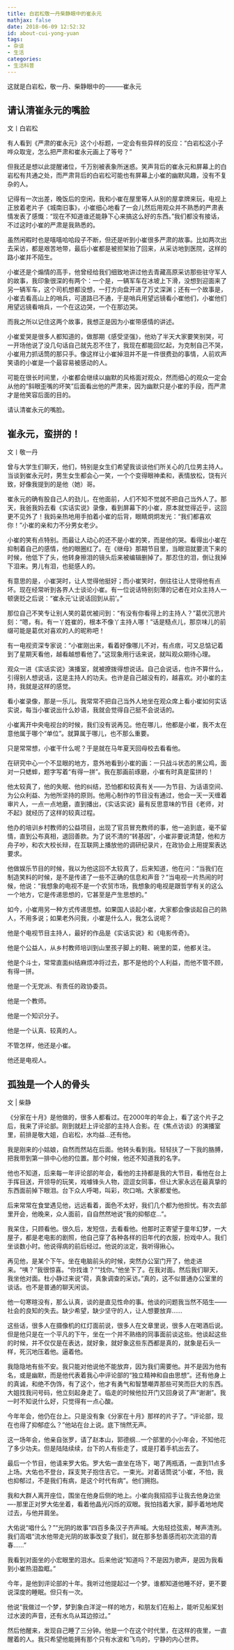 ```yaml
---
title: 白岩松敬一丹柴静眼中的崔永元
mathjax: false
date: 2018-06-09 12:52:32
id: about-cui-yong-yuan
tags:
- 杂谈
- 生活
categories:
- 生活科普
---
```


这就是白岩松，敬一丹、柴静眼中的———崔永元 

<!---more--->

## 请认清崔永元的嘴脸

文丨白岩松

有人看到《严肃的崔永元》这个小标题，一定会有些异样的反应：“白岩松这小子哗众取宠，怎么把严肃和崔永元画上了等号？”

但我还是想以此提醒诸位，千万别被表象所迷惑。笑声背后的崔永元和屏幕上的白岩松有共通之处，而严肃背后的白岩松可能也有屏幕上小崔的幽默风趣，没有不复杂的人。

记得有一次出差，晚饭后的空闲，我和小崔在屋里等人从别的屋拿牌来玩，电视上正放着老片子《城南旧事》，小崔细心地看了一会儿然后用观众并不熟悉的严肃表情发表了感慨：“现在不知道谁还能静下心来搞这么好的东西。”我们都没有接话，不过这时小崔的严肃是我熟悉的。

虽然闲暇时也是嘻嘻哈哈段子不断，但还是听到小崔很多严肃的故事。比如两次出去采访，都是艰苦地带，最后小崔都是被担架抬了回来，从采访地到医院，这样的路小崔并不陌生。

小崔还是个煽情的高手，他曾经给我们细致地讲过他去青藏高原采访那些驻守军人的故事，我印象很深的有两个：一个是，一辆军车在冰坡上下滑，没想到迎面来了另一辆军车，这个司机想都没想，一打方向盘开进了万丈深渊；还有一个故事是，小崔去看高山上的哨兵，可道路已不通，于是哨兵用望远镜看小崔他们，小崔他们用望远镜看哨兵，一个在这边哭，一个在那边哭。

而我之所以记住这两个故事，我想正是因为小崔带感情的讲述。

小崔爱哭是很多人都知道的，做那期《感受坚强》，他劝了半天大家要笑别哭，可一开场他说了没几句话自己就先忍不住了，我现在都能回忆起，为克制自己不哭，小崔用力抓话筒的那只手。像这样让小崔掉泪并不是一件很费劲的事情，人前欢声笑语的小崔是一个最容易被感动的人。

可能在很长时间里，小崔都会继续以幽默的风格面对观众，然而细心的观众一定会从他的“斜眼歪嘴的坏笑”后面看出他的严肃来，因为幽默只是小崔的手段，而严肃才是他笑容后面的目的。

请认清崔永元的嘴脸。

## 崔永元，蛮拼的！

文丨敬一丹

曾与大学生们聊天，他们，特别是女生们希望我谈谈他们所关心的几位男主持人。当谈到崔永元时，男生女生都会心一笑，一个个变得眼神柔和，表情放松，饶有兴致，好像我提到的是他（她）哥。

崔永元的确有股自己人的劲儿，在他面前，人们不知不觉就不把自己当外人了。那天，我爸我妈去看《实话实说》录像，看到屏幕下的小崔，原本就觉得近乎，这回更不见外了！我妈亲热地用手拍着小崔的后背，眼睛炯炯发光：“我们都喜欢你！”小崔的亲和力不分男女老少。

小崔的笑有点特别。而最让人动心的还不是小崔的笑，而是他的哭。看得出小崔在抑制着自己的感情，他的眼圈红了。在《继母》那期节目里，当眼泪就要流下来的时候，他低下了头，他转身擦泪的镜头后来被编辑删掉了。那忍住的泪，倒让我掉下泪来。男儿有泪，也挺感人的。

有意思的是，小崔哭时，让人觉得他挺好；而小崔笑时，倒往往让人觉得他有点坏。现在经常听到各界人士谈论小崔。有一位说话特别刻薄的记者在对众主持人一顿褒贬之后说：“崔永元‘让说话回到从前’。”

那位自己不笑专让别人笑的葛优被问到：“有没有你看得上的主持人？”葛优沉思片刻：“嗯，有。有一丫姓崔的，根本不像丫主持人哪！”话是糙点儿，那京味儿的前缀可能是葛优对喜欢的人的昵称吧！

有一电视资深专家说：“小崔刚出来，看着好像哪儿不对，有点痞，可又总惦记着到了星期天看他，越看越想看他了。”这现象用行话来说，就叫观众期待心理。

观众一进《实话实说》演播室，就被撩拨得想说话。自己会说话，也许不算什么，引得别人想说话，这是主持人的功夫。也许是自己越没有的，越喜欢。对小崔的主持，我就是这样的感觉。

看小崔录像，那是一乐儿。我常常不把自己当外人地坐在观众席上看小崔如何实话实说，每当小崔说出什么妙语，我就会觉得自己挺不会说话的。

小崔离开中央电视台的时候，我们没有说再见。他在哪儿，他都是小崔，我不太在意他属于哪个“单位”。就算属于哪儿，也不那么重要。

只是常常想，小崔干什么呢？于是就在马年夏天回母校去看看他。

在研究中心一个不显眼的地方，意外地看到小崔的画：一只战斗状态的黑公鸡，面对一只蟋蟀，题字写着“有得一拼”。我在那画前琢磨，小崔有时真是蛮拼的！

他太较真了，他的失眠、他的纠结，恐怕都和较真有关——为节目、为话语空间、为公众利益、为他所坚持的原则。他用心制作的节目没有通过，他会一天一天缠着审片人，一点一点地磨，直到播出，《实话实说》最有反思意味的节目《老师，对不起》就经历了这样的较真过程。

他办的培训乡村教师的公益项目，出现了官员冒充教师的事，他一追到底，毫不留情，直到公布真相，退回善款。为了说不清的“转基因”，小崔非要说清楚，他和方舟子吵，和农大校长辩，在互联网上播放他的调研纪录片，在政协会上用提案表达要求。

他做娱乐节目的时候，我以为他这回不太较真了，后来知道，他在问：“当我们在制造笑料的时候，是不是传递了一些不正确的信息和声音？”当电视一片热闹的时候，他说：“我想象的电视不是一个农贸市场，我想象的电视是跟哲学有关的这么一个地方，它是传递思想的，它甚至是产生思想的。”

如今，小崔用另一种方式传递思想。如果国人谈起小崔，大家都会像谈起自己的熟人，不用多说；如果老外问我，小崔是什么人，我怎么说呢？

他是个电视节目主持人，最好的作品是《实话实说》和《电影传奇》。

他是个公益人，从乡村教师培训到山里孩子脚上的鞋、碗里的菜，他都关注。

他是个斗士，常常直面纠结麻烦冲将过去，那不是他的个人利益，而他不管不顾，有得一拼。

他是一个无党派、有责任的政协委员。

他是一个教师。

他是一个知识分子。

他是一个认真、较真的人。

不管怎样，他还是小崔。

他还是电视人。

## 孤独是一个人的骨头

文 | 柴静

《分家在十月》是他做的，很多人都看过。在2000年的年会上，看了这个片子之后，我来了评论部。刚到就赶上评论部的主持人合影。在《焦点访谈》的演播室里，前排是敬大姐，白岩松，水均益…还有他。

我是刚来的小姑娘，自然而然站在后面。他转头看到我。轻轻扶了一下我的胳膊，把我带到第一排中心他的位置。那个时候，他还不知道我的名字。

他也不知道，后来每一年评论部的年会，看他的主持都是我的大节目，看他在台上手挥目送，开领导的玩笑，戏噱锋头人物，逗逗女同事，但让大家永远在最真挚的东西面前掉下眼泪。台下众人呼喝，叫彩，吹口哨。大家都爱他。

后来常常在食堂遇见他，远远看着，面色不太好，我们几个都为他担忧。有次去部里开会，他晚来，众人面前，自自然然地说“我的抑郁症…”。

我呆住，只顾看他。很久后，发短信，去看看他。他那时正寄望于童年幻梦，一大屋子，都是老电影的剧照，他自己穿了各种各样的旧年代的衣服，扮戏中人。我们坐谈数小时。他说得病的前后经过。他说的淡定，我听得揪心。

再见他，是某个下午。坐在电脑前头的时候，突然办公室门开了，他走进来。“咦？”我很惊喜。“你找谁？”“找你。”他坐下了。在我对面。然后我们聊天，我坐他对面。杜小静过来说“荷，真象调查的采访。”真的，这不似普通办公室里的谈话。也不是普通的聊天闲谈。

他一句寒暄没有，那么认真，谈的是直见性命的事。他谈的问题我当然不陌生——社会的良知的失去。缺少希望，缺少坚守的人，让人想要放弃……

这些话，很多人在摄像机的红灯面前说，很多人在文章里说，很多人在喝酒后说。但是他只是在一个平凡的下午，坐在一个并不熟络的同事面前谈这些。他谈起这些的时候，并不仅仅是在表达，就好象，就好象这些东西都是真的，就象是石头一样，死沉地压着他。逼着他。

我隐隐地有些不安。我只能对他说他不能放弃，因为我们需要他。并不是因为他有名，或是幽默，而是他代表着我心中评论部的“独立精神和自由思想”。还有他身上的真诚，和绝不伪饰，有了这个，他才有勇气和智慧嘲弄那些可笑而巨大的东西。大姐找我问号码，他立刻起身走了。临走的时候他拉开门又回身说了声“谢谢”。我一时不知说什么好，只觉得有一点心酸。

今年年会，他仍在台上。只是没有象《分家在十月》那样的片子了。“评论部，现在也得了抑郁症么？”他站在台上说。底下悄然无声。

这一场年会，他亲自张罗，请了赵本山，郭德纲…一个部里的小小年会，不知他花了多少功夫。但是陆陆续续，台下的人有些走了，或是打着手机出去了。

最后一个节目，他请来罗大佑。罗大佑一直坐在场下，喝了两瓶酒，一直到11点多上场。大佑也不登台，踩支凳子抱住吉它。一束光。对着话筒说“小崔，不怕，我也抑郁过，不是我们有病，是这个时代有病”。他们拥抱。

我和大群人离开座位，围坐在他身后侧的地上。小崔向我招招手让我去他身边坐—-那里正对罗大佑坐着，看着他晶光闪烁的双眼。我怕挡着大家，脚手着地地爬过去，与他并肩坐。

大佑说“唱什么？”“光阴的故事”四百多条汉子齐声喊。大佑轻捻弦索，琴声清洌。我们高唱“流水他带走光阴的故事改变了我们，就在那多愁善感而初次流泪的青春……”

我看到对面坐的小宏眼里的泪水。后来他说“知道吗？不是因为歌声，是因为我看到小崔热泪盈眶。”

今年，是他到评论部的十年。我听过他提起过一个梦。谁都知道他睡不好，更不要说深度的睡眠。但只有一次。

他说“我做过一个梦，梦到象白洋淀一样的地方，和朋友们在船上，能听见船桨划过水波的声音，还有水鸟从耳边掠过。”

然后他醒来，发现自己睡了三分钟。他是一个在这个时代里，在这样的夜里，一直醒着的人。我只希望他能拥有那个只有水波和飞鸟的，宁静的内心世界。
